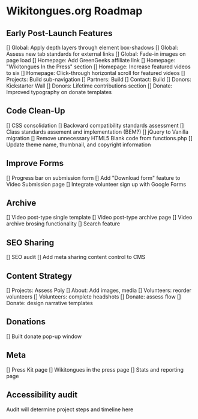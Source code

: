 # Wikitongues.org Roadmap

## Early Post-Launch Features

[] Global: Apply depth layers through element box-shadows
[] Global: Assess new tab standards for external links
[] Global: Fade-in images on page load
[] Homepage: Add GreenGeeks affiliate link
[] Homepage: "Wikitongues In the Press" section
[] Homepage: Increase featured videos to six
[] Homepage: Click-through horizontal scroll for featured videos
[] Projects: Build sub-navigation
[] Partners: Build
[] Contact: Build
[] Donors: Kickstarter Wall
[] Donors: Lifetime contributions section
[] Donate: Improved typography on donate templates

## Code Clean-Up

[] CSS consolidation
[] Backward compatibility standards assessment
[] Class standards assement and implementation (BEM?)
[] jQuery to Vanilla migration
[] Remove unnecessary HTML5 Blank code from functions.php
[] Update theme name, thumbnail, and copyright information

## Improve Forms

[] Progress bar on submission form
[] Add "Download form" feature to Video Submission page
[] Integrate volunteer sign up with Google Forms

## Archive

[] Video post-type single template
[] Video post-type archive page
[] Video archive brosing functionality
[] Search feature

## SEO Sharing

[] SEO audit
[] Add meta sharing content control to CMS

## Content Strategy

[] Projects: Assess Poly
[] About: Add images, media
[] Volunteers: reorder volunteers
[] Volunteers: complete headshots
[] Donate: assess flow
[] Donate: design narrative templates

## Donations

[] Built donate pop-up window

## Meta

[] Press Kit page
[] Wikitongues in the press page
[] Stats and reporting page

## Accessibility audit

Audit will determine project steps and timeline here
